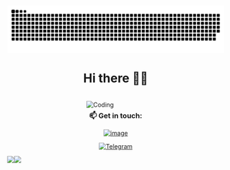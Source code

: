 [I believe in center aligned 🤲]: #

<div align="center">
  
[this is for the picture]: #	
<div id="header">
<p align="center">
  <img  src="https://raw.githubusercontent.com/Elanza-48/Elanza-48/main/resources/img/github-contribution-grid-snake.svg"
    alt="example" />
</p>
</div>

<h1>Hi there 👋🎉<br>
</h1><br>
</div>

<div>
<img align="right" alt="Coding" width="320" src="https://cdn.dribbble.com/users/1277312/screenshots/14733298/media/39b1045e593737587dd60e42c8422d1f.gif" >
</div>


<h3 align="center">📫 Get in touch:</h3>
<div align="center">

[![image](https://img.shields.io/badge/Gmail-D14836?style=for-the-badge&logo=gmail&logoColor=white)](mailto:jelasswot@gmail.com)<br>

[![Telegram](https://img.shields.io/badge/-telegram-blue?color=white&logo=telegram&logoColor=blue)](https://www.t.me/legenda_va)


<p align= "center">
  <img height= "150" align="left" src="https://github-readme-stats.vercel.app/api?username=waldemarX&theme=react&show_icons=true&include_all_commits=true" />
  <img height= "150" align="left" src="https://github-readme-stats.vercel.app/api/top-langs/?username=waldemarX&theme=react&layout=compact" />
</p>
